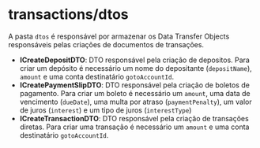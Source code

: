 # **transactions/dtos**

A pasta `dtos` é responsável por armazenar os Data Transfer Objects responsáveis pelas criações de documentos de transações.

- **ICreateDepositDTO**: DTO responsável pela criação de depositos. Para criar um depósito é necessário um nome do depositante (`depositName`), `amount` e uma conta destinatário `gotoAccountId`.
- **ICreatePaymentSlipDTO**: DTO responsável pela criação de boletos de pagamento. Para criar um boleto é necessário um `amount`, uma data de vencimento (`dueDate`), uma multa por atraso (`paymentPenalty`), um valor de juros (`interest`) e um tipo de juros (`interestType`)
- **ICreateTransactionDTO**: DTO responsável pela criação de transações diretas. Para criar uma transação é necessário um `amount` e uma conta destinatário `gotoAccountId`.
